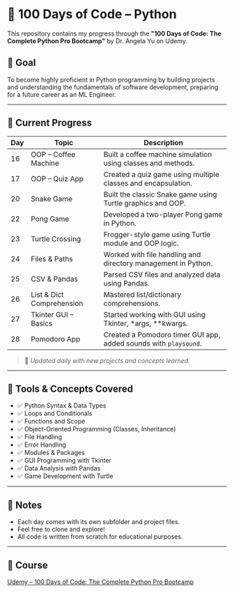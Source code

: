 # 🐍 100 Days of Code – Python 

This repository contains my progress through the **"100 Days of Code: The Complete Python Pro Bootcamp"** by Dr. Angela Yu on Udemy.

## 🧭 Goal
To become highly proficient in Python programming by building projects and understanding the fundamentals of software development, preparing for a future career as an ML Engineer.

---

## 📅 Current Progress

| Day | Topic | Description |
|-----|-------|-------------|
| 16  | OOP – Coffee Machine | Built a coffee machine simulation using classes and methods. |
| 17  | OOP – Quiz App | Created a quiz game using multiple classes and encapsulation. |
| 20  | Snake Game | Built the classic Snake game using Turtle graphics and OOP. |
| 22  | Pong Game | Developed a two-player Pong game in Python. |
| 23  | Turtle Crossing | Frogger-style game using Turtle module and OOP logic. |
| 24  | Files & Paths | Worked with file handling and directory management in Python. |
| 25  | CSV & Pandas | Parsed CSV files and analyzed data using Pandas. |
| 26  | List & Dict Comprehension | Mastered list/dictionary comprehensions. |
| 27  | Tkinter GUI – Basics | Started working with GUI using Tkinter, *args, **kwargs. |
| 28  | Pomodoro App | Created a Pomodoro timer GUI app, added sounds with `playsound`. |

> 📌 *Updated daily with new projects and concepts learned.*

---

## 🔧 Tools & Concepts Covered

- ✅ Python Syntax & Data Types
- ✅ Loops and Conditionals
- ✅ Functions and Scope
- ✅ Object-Oriented Programming (Classes, Inheritance)
- ✅ File Handling
- ✅ Error Handling
- ✅ Modules & Packages
- ✅ GUI Programming with Tkinter
- ✅ Data Analysis with Pandas
- ✅ Game Development with Turtle

---

## 🌱 Notes

- Each day comes with its own subfolder and project files.
- Feel free to clone and explore!
- All code is written from scratch for educational purposes.

---

## 🔗 Course

[Udemy – 100 Days of Code: The Complete Python Pro Bootcamp](https://www.udemy.com/course/100-days-of-code/)

